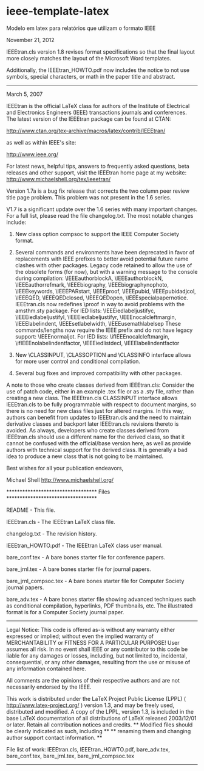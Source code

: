ieee-template-latex
===================

Modelo em latex para relatórios que utilizam o formato IEEE


November 21, 2012

IEEEtran.cls version 1.8 revises format specifications so that the final
layout more closely matches the layout of the Microsoft Word templates.

Additionally, the IEEEtran_HOWTO.pdf now includes the notice to not use
symbols, special characters, or math in the paper title and abstract.


*******


March 5, 2007


IEEEtran is the official LaTeX class for authors of the Institute of
Electrical and Electronics Engineers (IEEE) transactions journals and
conferences. The latest version of the IEEEtran package can be found
at CTAN:

http://www.ctan.org/tex-archive/macros/latex/contrib/IEEEtran/

as well as within IEEE's site:

http://www.ieee.org/

For latest news, helpful tips, answers to frequently asked questions,
beta releases and other support, visit the IEEEtran home page at my
website:  http://www.michaelshell.org/tex/ieeetran/


Version 1.7a is a bug fix release that corrects the two column peer
review title page problem. This problem was not present in the 1.6 series.


V1.7 is a significant update over the 1.6 series with many important
changes. For a full list, please read the file changelog.txt. The most
notable changes include:

 1. New class option compsoc to support the IEEE Computer Society format.

 2. Several commands and environments have been deprecated in favor of
    replacements with IEEE prefixes to better avoid potential future name
    clashes with other packages. Legacy code retained to allow the use of
    the obsolete forms (for now), but with a warning message to the console
    during compilation:
    \IEEEauthorblockA, \IEEEauthorblockN, \IEEEauthorrefmark,
    \IEEEbiography, \IEEEbiographynophoto, \IEEEkeywords, \IEEEPARstart,
    \IEEEproof, \IEEEpubid, \IEEEpubidadjcol, \IEEEQED, \IEEEQEDclosed,
    \IEEEQEDopen, \IEEEspecialpapernotice. IEEEtran.cls now redefines
    \proof in way to avoid problems with the amsthm.sty package.
    For IED lists:
    \IEEEiedlabeljustifyc, \IEEEiedlabeljustifyl, \IEEEiedlabeljustifyr,
    \IEEEnocalcleftmargin, \IEEElabelindent, \IEEEsetlabelwidth,
    \IEEEusemathlabelsep
    These commands/lengths now require the IEEE prefix and do not have
    legacy support: \IEEEnormaljot.
    For IED lists: \ifIEEEnocalcleftmargin, \ifIEEEnolabelindentfactor,
    \IEEEiedlistdecl, \IEEElabelindentfactor

 3. New \CLASSINPUT, \CLASSOPTION and \CLASSINFO interface allows for more
    user control and conditional compilation.

 4. Several bug fixes and improved compatibility with other packages.


A note to those who create classes derived from IEEEtran.cls: Consider the
use of patch code, either in an example .tex file or as a .sty file,
rather than creating a new class. The IEEEtran.cls CLASSINPUT interface
allows IEEEtran.cls to be fully programmable with respect to document
margins, so there is no need for new class files just for altered margins.
In this way, authors can benefit from updates to IEEEtran.cls and the need
to maintain derivative classes and backport later IEEEtran.cls revisions
thereto is avoided. As always, developers who create classes derived from
IEEEtran.cls should use a different name for the derived class, so that it
cannot be confused with the official/base version here, as well as provide
authors with technical support for the derived class. It is generally a bad
idea to produce a new class that is not going to be maintained.


Best wishes for all your publication endeavors,

Michael Shell
http://www.michaelshell.org/


********************************** Files **********************************

README                 - This file.

IEEEtran.cls           - The IEEEtran LaTeX class file.

changelog.txt          - The revision history.

IEEEtran_HOWTO.pdf     - The IEEEtran LaTeX class user manual.

bare_conf.tex          - A bare bones starter file for conference papers.

bare_jrnl.tex          - A bare bones starter file for journal papers.

bare_jrnl_compsoc.tex  - A bare bones starter file for Computer Society
                         journal papers.

bare_adv.tex           - A bare bones starter file showing advanced
                         techniques such as conditional compilation,
                         hyperlinks, PDF thumbnails, etc. The illustrated
                         format is for a Computer Society journal paper.

***************************************************************************
Legal Notice:
This code is offered as-is without any warranty either expressed or
implied; without even the implied warranty of MERCHANTABILITY or
FITNESS FOR A PARTICULAR PURPOSE! 
User assumes all risk.
In no event shall IEEE or any contributor to this code be liable for
any damages or losses, including, but not limited to, incidental,
consequential, or any other damages, resulting from the use or misuse
of any information contained here.

All comments are the opinions of their respective authors and are not
necessarily endorsed by the IEEE.

This work is distributed under the LaTeX Project Public License (LPPL)
( http://www.latex-project.org/ ) version 1.3, and may be freely used,
distributed and modified. A copy of the LPPL, version 1.3, is included
in the base LaTeX documentation of all distributions of LaTeX released
2003/12/01 or later.
Retain all contribution notices and credits.
** Modified files should be clearly indicated as such, including  **
** renaming them and changing author support contact information. **

File list of work: IEEEtran.cls, IEEEtran_HOWTO.pdf, bare_adv.tex,
                   bare_conf.tex, bare_jrnl.tex, bare_jrnl_compsoc.tex
***************************************************************************
